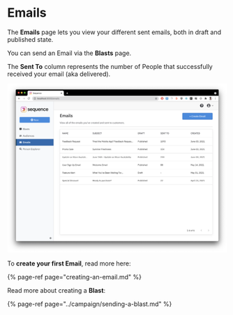 # Emails

The **Emails** page lets you view your different sent emails, both in draft and published state. 

You can send an Email via the **Blasts** page. 

The **Sent To** column represents the number of People that successfully received your email \(aka delivered\). 

![](../.gitbook/assets/image%20%286%29%20%281%29.png)



To **create your first Email**, read more here:

{% page-ref page="creating-an-email.md" %}

Read more about creating a **Blast**:

{% page-ref page="../campaign/sending-a-blast.md" %}

